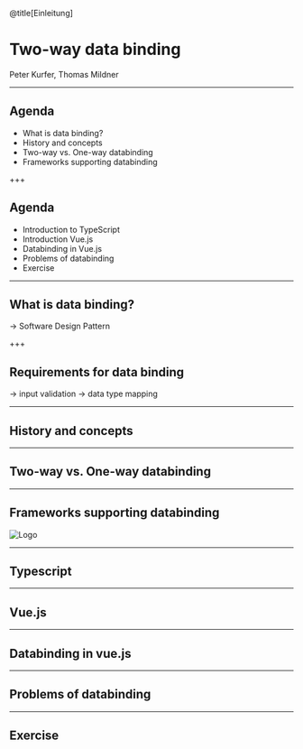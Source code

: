 @title[Einleitung]

# Two-way data binding

Peter Kurfer, Thomas Mildner

---

## Agenda

* What is data binding?
* History and concepts
* Two-way vs. One-way databinding
* Frameworks supporting databinding

+++

## Agenda

* Introduction to TypeScript
* Introduction Vue.js
* Databinding in Vue.js
* Problems of databinding
* Exercise


---
## What is data binding?

&rarr; Software Design Pattern


+++ 

## Requirements for data binding

&rarr; input validation
&rarr; data type mapping 

---

## History and concepts



---

## Two-way vs. One-way databinding


---

## Frameworks supporting databinding

![Logo](assets/Logo_Map.png)

---

## Typescript

--- 

## Vue.js


---

## Databinding in vue.js

---

## Problems of databinding

--- 

## Exercise